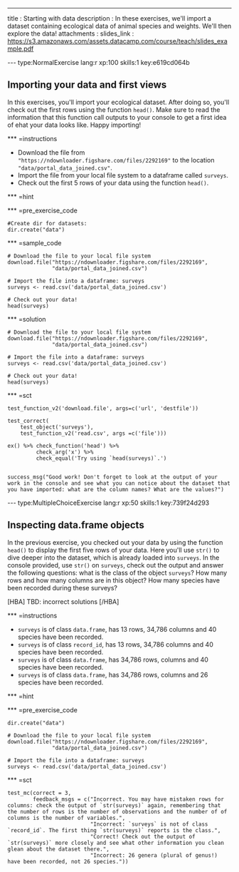 ---
title       : Starting with data
description : In these exercises, we'll import a dataset containing ecological data of animal species and weights. We'll then explore the data!
attachments :
  slides_link : https://s3.amazonaws.com/assets.datacamp.com/course/teach/slides_example.pdf


--- type:NormalExercise lang:r xp:100 skills:1 key:e619cd064b
## Importing your data and first views

In this exercises, you'll import your ecological dataset. After doing so, you'll check out the first rows using the function `head()`. Make sure to read the information that this function call outputs to your console to get a first idea of ehat your data looks like. Happy importing!

*** =instructions
- Download the file from `"https://ndownloader.figshare.com/files/2292169"` to the location `"data/portal_data_joined.csv"`.
- Import the file from your local file system to a dataframe called `surveys`.
- Check out the first 5 rows of your data using the function `head()`.

*** =hint


*** =pre_exercise_code
```{r}
#Create dir for datasets:
dir.create("data")
```

*** =sample_code
```{r}
# Download the file to your local file system
download.file("https://ndownloader.figshare.com/files/2292169",
              "data/portal_data_joined.csv")

# Import the file into a dataframe: surveys              
surveys <- read.csv('data/portal_data_joined.csv')

# Check out your data!
head(surveys)

```

*** =solution
```{r}
# Download the file to your local file system
download.file("https://ndownloader.figshare.com/files/2292169",
              "data/portal_data_joined.csv")

# Import the file into a dataframe: surveys              
surveys <- read.csv('data/portal_data_joined.csv')

# Check out your data!
head(surveys)

```

*** =sct
```{r}
test_function_v2('download.file', args=c('url', 'destfile'))

test_correct(
    test_object('surveys'), 
    test_function_v2('read.csv', args =c('file')))

ex() %>% check_function('head') %>% 
         check_arg('x') %>% 
         check_equal('Try using `head(surveys)`.')


success_msg("Good work! Don't forget to look at the output of your work in the console and see what you can notice about the dataset that you have imported: what are the column names? What are the values?")
```



--- type:MultipleChoiceExercise lang:r xp:50 skills:1 key:739f24d293
## Inspecting data.frame objects

In the previous exercise, you checked out your data by using the function `head()` to display the first five rows of your data. Here you'll use `str()` to dive deeper into the dataset, which is already loaded into `surveys`. In the console provided, use `str()` on `surveys`, check out the output and answer the following questions: what is the class of the object `surveys`? How many rows and how many columns are in this object? How many species have been recorded during these surveys?

[HBA] TBD: incorrect solutions [/HBA]


*** =instructions
- `surveys` is of class `data.frame`, has 13 rows, 34,786 columns and 40 species have been recorded.
- `surveys` is of class `record_id`, has 13 rows, 34,786 columns and 40 species have been recorded.
- `surveys` is of class `data.frame`, has 34,786 rows,  columns and 40 species have been recorded.
- `surveys` is of class `data.frame`, has 34,786 rows,  columns and 26 species have been recorded.

*** =hint

*** =pre_exercise_code
```{r}
dir.create("data")

# Download the file to your local file system
download.file("https://ndownloader.figshare.com/files/2292169",
              "data/portal_data_joined.csv")

# Import the file into a dataframe: surveys              
surveys <- read.csv('data/portal_data_joined.csv')
```

*** =sct
```{r}
test_mc(correct = 3, 
        feedback_msgs = c("Incorrect. You may have mistaken rows for columns: check the output of `str(surveys)` again, remembering that the number of rows is the number of observations and the number of of columns is the number of variables.",
                          "Incorrect: `surveys` is not of class `record_id`. The first thing `str(surveys)` reports is the class.",
                          "Correct! Check out the output of `str(surveys)` more closely and see what other information you clean glean about the dataset there.",
                          "Incorrect: 26 genera (plural of genus!) have been recorded, not 26 species."))
```
